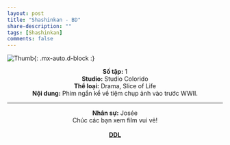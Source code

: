 ```yaml
---
layout: post
title: "Shashinkan - BD"
share-description: ""
tags: [Shashinkan]
comments: false
---
```


![Thumb](https://tpn-team.github.io/assets/img/shashinkan_thumb.jpg){: .mx-auto.d-block :}
<center>
<b>Số tập:</b> 1 <br>
<b>Studio:</b> Studio Colorido <br>
<b>Thể loại:</b> Drama, Slice of Life <br>
<b>Nội dung:</b> Phim ngắn kể về tiệm chụp ảnh vào trước WWII.<br>

<hr>

<b>Nhân sự:</b> Josée<br>
Chúc các bạn xem film vui vẻ!<br><br>
<b><a href="https://github.com/TPN-Team/TPN-Team-DDL/blob/master/Shashinkan.md">DDL</a></b> <br>
</center>
<!-- excerpt-end -->
